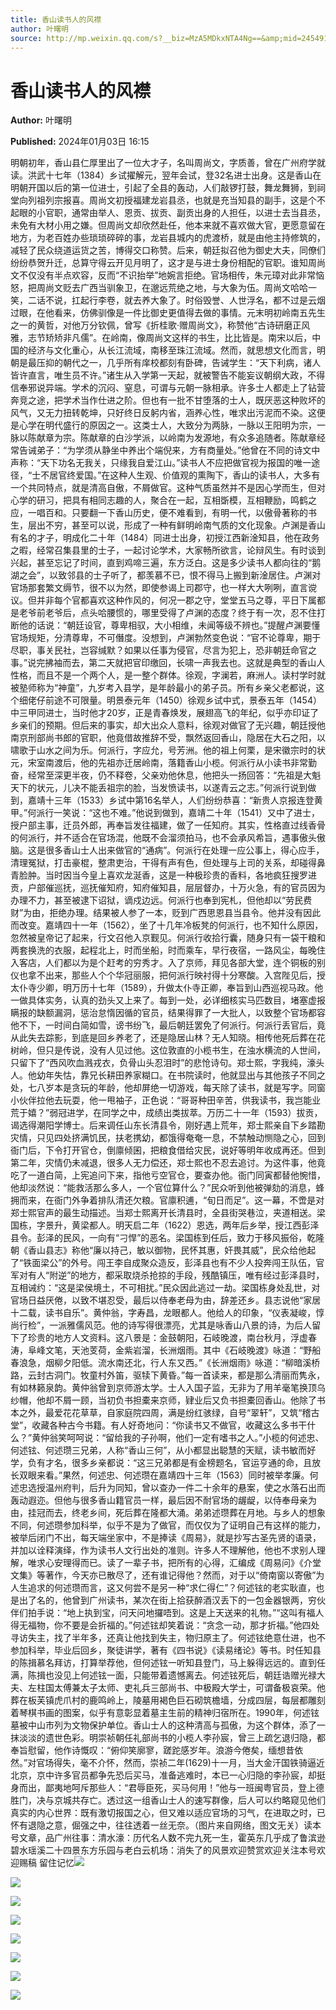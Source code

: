 ```yaml
---
title: 香山读书人的风襟
author: 叶曙明
source: http://mp.weixin.qq.com/s?__biz=MzA5MDkxNTA4Ng==&amp;mid=2454914543&amp;idx=1&amp;sn=4d098b3a17faa5c7d9f88c2bc6bf57c3&amp;chksm=87a3cd8eb0d44498c9fae5a1a4a30bbd03156f094f29a8947853c48d115d547c6189f2c9cfa0&poc_token=HJ_Do2ejHyO-wNZGG8Q1S8FdPgy1YBBEob-nUEme
---
```


# 香山读书人的风襟

**Author:** 叶曙明

**Published:** 2024年01月03日 16:15

明朝初年，香山县仁厚里出了一位大才子，名叫周尚文，字质善，曾在广州府学就读。洪武十七年（1384）乡试擢解元，翌年会试，登32名进士出身。这是香山在明朝开国以后的第一位进士，引起了全县的轰动，人们敲锣打鼓，舞龙舞狮，到祠堂向列祖列宗报喜。周尚文初授福建龙岩县丞，也就是充当知县的副手，这是个不起眼的小官职，通常由举人、恩贡、拔贡、副贡出身的人担任，以进士去当县丞，未免有大材小用之嫌。但周尚文却欣然赴任，他本来就不喜欢做大官，更愿意留在地方，为老百姓办些琐琐碎碎的事，龙岩县城内的虎渡桥，就是由他主持修筑的，减轻了民众绕道运货之苦，博得交口称赞。后来，朝廷拟召他为御史大夫，同僚们纷纷恭贺升迁，总算守得云开见月明了，这才是与进士身份相配的官职。谁知周尚文不仅没有半点欢容，反而“不识抬举”地婉言拒绝。官场相传，朱元璋对此非常恼怒，把周尚文贬去广西当驯象卫，在邈远荒绝之地，与大象为伍。周尚文哈哈一笑，二话不说，扛起行李卷，就去养大象了。时俗毁誉、人世浮名，都不过是云烟过眼，在他看来，仿佛驯像是一件比御史更值得去做的事情。元末明初岭南五先生之一的黄哲，对他万分钦佩，曾写《折桂歌·赠周尚文》，称赞他“古诗研磨正风雅，志节矫矫非凡儒”。在岭南，像周尚文这样的书生，比比皆是。南宋以后，中国的经济与文化重心，从长江流域，南移至珠江流域。然而，就思想文化而言，明朝是最压抑的朝代之一，几乎所有庠校都刻有卧碑，告诫学生：“天下利病，诸人皆许直言，唯生员不许。”诸生从入学第一天起，就被警告不能妄议朝纲大政，不得信奉邪说异端。学术的沉闷、窒息，可谓与元朝一脉相承。许多士人都走上了钻营奔竞之途，把学术当作仕进之阶。但也有一批不甘堕落的士人，既厌恶这种败坏的风气，又无力扭转乾坤，只好终日反躬内省，涵养心性，唯求出污泥而不染。这便是心学在明代盛行的原因之一。这类士人，大致分为两脉，一脉以王阳明为宗，一脉以陈献章为宗。陈献章的白沙学派，以岭南为发源地，有众多追随者。陈献章经常告诫弟子：“为学须从静坐中养出个端倪来，方有商量处。”他曾在不同的诗文中声称：“天下功名无我关，只缘我自爱江山。”读书人不应把做官视为报国的唯一途径，“士不居官终爱国。”在这种人生观、价值观的熏陶下，香山的读书人，大多有一个共同特点，就是清高自傲，不屑做官。这种气质虽然并不是因心学而生，但对心学的研习，把具有相同志趣的人，聚合在一起，互相斲模，互相鞭励，鸣鹤之应，一唱百和。只要翻一下香山历史，便不难看到，有明一代，以傲骨著称的书生，层出不穷，甚至可以说，形成了一种有鲜明岭南气质的文化现象。卢渊是香山有名的才子，明成化二十年（1484）同进士出身，初授江西新淦知县，他在政务之暇，经常召集县里的士子，一起讨论学术，大家畅所欲言，论辩风生。有时谈到兴起，甚至忘记了时间，直到鸡啼三遍，东方泛白。这是多少读书人都向往的“鹅湖之会”，以致邻县的士子听了，都羡慕不已，恨不得马上搬到新淦居住。卢渊对官场那套繁文缛节，很不以为然，即使参谒上司郡守，也一样大大咧咧，直言谠议。但并非每个官都喜欢这种作风的，何况一郡之守，堂堂五马之尊，平日下属都是老爷前老爷后，点头哈腰惯的，哪里受得了卢渊的态度？终于有一次，忍不住打断他的话说：“朝廷设官，尊卑相驭，大小相维，未闻等级不辨也。”提醒卢渊要懂官场规矩，分清尊卑，不可僭度。没想到，卢渊勃然变色说：“官不论尊卑，期于尽职，事关民社，岂容缄默？如果以任事为侵官，尽言为犯上，恐非朝廷命官之事。”说完拂袖而去，第二天就把官印缴回，长啸一声我去也。这就是典型的香山人性格，而且不是一个两个人，是一整个群体。徐观，字澜若，麻洲人。读村学时就被塾师称为“神童”，九岁考入县学，是年龄最小的弟子员。所有乡亲父老都说，这个细佬仔前途不可限量。明景泰元年（1450）徐观乡试中式，景泰五年（1454）中三甲同进士，当时他才20岁，正是青春焕发，展翅高飞的年纪，似乎亦印证了乡亲们的预期。但后来的事实，却大出众人意料，徐观对做官了无兴趣，朝廷授他南京刑部尚书郎的官职，他竟借故推辞不受，飘然返回香山，隐居在大石之阳，以啸歌于山水之间为乐。何派行，字应允，号芳洲。他的祖上何栗，是宋徽宗时的状元，宋室南渡后，他的先祖亦迁居岭南，落籍香山小榄。何派行从小读书非常勤奋，经常至深更半夜，仍不释卷，父亲劝他休息，他把头一扬回答：“先祖是大魁天下的状元，儿决不能丢祖宗的脸，当发愤读书，以遂青云之志。”何派行说到做到，嘉靖十三年（1533）乡试中第16名举人，人们纷纷恭喜：“新贵人京报连登黄甲。”何派行一笑说：“这也不难。”他说到做到，嘉靖二十年（1541）又中了进士，授户部主事，迁员外郎，再奉旨发往福建，做了一任知府。其实，性格直过线香骨的何派行，并不适合在官场混，他既不会溜须拍马，也不会承风希旨，遇事傲头傲脑。这是很多香山士人出来做官的“通病”。何派行在处理一应公事上，得心应手，清理冤狱，打击豪棍，整肃吏治，干得有声有色，但处理与上司的关系，却碰得鼻青脸肿。当时因当今皇上喜欢龙涎香，这是一种极珍贵的香料，各地疯狂搜罗进贡，户部催巡抚，巡抚催知府，知府催知县，层层督办，十万火急，有的官员因为办理不力，甚至被逮下诏狱，谪戍边远。何派行也奉到宪札，但他却以“劳民费财”为由，拒绝办理。结果被人参了一本，贬到广西思恩县当县令。他并没有因此而改变。嘉靖四十一年（1562），坐了十几年冷板凳的何派行，也不知什么原因，忽然被皇帝记了起来，行文召他入京觐见。何派行收拾行囊，随身只有一袋干粮和两套换洗的衣服，起程北上，时而坐船，时而乘车，早行夜宿，一路风尘，每晚住入客店，人们都以为是个赶考的穷秀才。入了京师，拜见各部大堂，连个铜板的别仪也拿不出来，那些人个个华冠丽服，把何派行映衬得十分寒酸。入宫陛见后，授太仆寺少卿，明万历十七年（1589），升做太仆寺正卿，奉旨到山西巡视马政。他一做具体实务，认真的劲头又上来了。每到一处，必详细核实马匹数目，堵塞虚报瞒报的缺额漏洞，惩治怠惰因循的官员，结果得罪了一大批人，以致整个官场都容他不下，一时间白简如雪，谤书纷飞，最后朝廷罢免了何派行。何派行丢官后，竟从此失去踪影，到底是回乡养老了，还是隐居山林？无人知晓。相传他死后葬在花树岭，但只是传说，没有人见过他。这位敦直的小榄书生，在浊水横流的人世间，只留下了“西风吹血溅戎衣，负骨山头忍泪时”的悲怆诗句。郑士熙，字我纯，濠头人。他幼年失怙，靠兄长耕田养家糊口。在书院读时，他就显出与其他孩子不同之处，七八岁本是贪玩的年龄，他却屏绝一切游戏，每天除了读书，就是写字。同窗小伙伴拉他去玩耍，他一甩袖子，正色说：“哥哥种田辛苦，供我读书，我岂能业荒于嬉？”弱冠进学，在同学之中，成绩出类拔萃。万历二十一年（1593）拔贡，谒选得潮阳学博士。后来调任山东长清县令，刚好遇上荒年，郑士熙亲自下乡踏勘灾情，只见四处挤满饥民，扶老携幼，都饿得奄奄一息，不禁触动恻隐之心，回到衙门后，下令打开官仓，倒廪倾囷，把粮食借给灾民，说好等明年收成再还。但到第二年，灾情仍未减退，很多人无力偿还，郑士熙也不忍去追讨。为这件事，他竟吃了一道白简，上宪追问下来，指他亏空官仓，要查办他。衙门同寅都替他惋惜，他却淡然说：“能救活那么多人，一个官位算什么？”民众听到他被弹劾的消息，蜂拥而来，在衙门外争着排队清还欠粮。官廪积逋，“旬日而足”。这一幕，不啻是对郑士熙官声的最生动描述。当郑士熙离开长清县时，全县街哭巷泣，夹道相送。梁国栋，字景升，黄梁都人。明天启二年（1622）恩选，两年后乡举，授江西彭泽县令。彭泽的民风，一向有“刁悍”的恶名。梁国栋到任后，致力于移风振俗，乾隆朝《香山县志》称他“廉以持己，敏以御物，民怀其惠，奸畏其威”，民众给他起了“铁面梁公”的外号。闯王李自成聚众造反，彭泽县也有不少人投奔闯王队伍，官军对有人“附逆”的地方，都采取烧杀抢掠的手段，残酷镇压，唯有经过彭泽县时，互相诫约：“这是梁侯境土，不可相扰。”民众因此逃过一劫。梁国栋身处乱世，对官场日益厌倦，以致不堪忍受，最后以侍奉老母为由，辞差还乡。县志说他“家居十二载，读书自乐”。黄仲翁，字寿昌，龙眼都人。他给人的印象，“仪表凝峻，惇尚行检”，一派雅儒风范。他的诗写得很漂亮，尤其是咏香山八景的诗，为后人留下了珍贵的地方人文资料。这八景是：金鼓朝阳，石岐晚渡，南台秋月，浮虚春涛，阜峰文笔，天池芰荷，金紫岩溜，长洲烟雨。其中《石岐晚渡》咏道：“野船春浪急，烟柳夕阳低。流水南还北，行人东又西。”《长洲烟雨》咏道：“柳暗溪桥路，云封古洞门。牧童村外笛，驱犊下黄昏。”每一首读来，都是那么清丽而隽永，有如林籁泉韵。黄仲翁曾到京师游太学。士人入国子监，无非为了用羊毫笔换顶乌纱帽，他却不屑一顾，当初负书担橐来京师，肄业后又负书担橐回香山。他除了书本之外，最爱花花草草，自家庭院四周，满是纷红骇绿，自号“翠轩”，又筑“稽古堂”，收藏各种古今书籍。有人好奇地问：“你读书又不做官，收藏这么多书干什么？”黄仲翁笑呵呵说：“留给我的子孙啊，他们一定有嗜书之人。”小榄的何述忠、何述铉、何述瓒三兄弟，人称“香山三何”，从小都显出聪慧的天赋，读书敏而好学，负有才名，很多乡亲都说：“这三兄弟都是有金榜题名，官运亨通的命，且放长双眼来看。”果然，何述忠、何述瓒在嘉靖四十三年（1563）同时被举孝廉。何述忠选授温州府判，后升为同知，曾以查办一件二十余年的悬案，使之水落石出而轰动遐迩。但他与很多香山籍官员一样，最后因不耐官场的龌龊，以侍奉母亲为由，挂冠而去，终老乡间，死后葬在隆都大涌。弟弟述瓒葬在月地。与乡人的想象不同，何述瓒参加科举，似乎不是为了做官，而仅仅为了证明自己有这样的能力，被举后闭门不出，每天端坐家中，不是捧读《周易》，就是抄写古圣先贤的语录，并加以诠释演绎，作为读书人文行出处的准则。许多人不理解他，他也不求别人理解，唯求心安理得而已。读了一辈子书，把所有的心得，汇编成《周易问》《介堂文集》等著作，今天亦已散尽了，还有谁记得他？然而，对于以“倚南窗以寄傲”为人生追求的何述瓒而言，这又何尝不是另一种“求仁得仁”？何述铉的老实耿直，也是出了名的，他曾到广州读书，某次在街上拾获醉酒汉丢下的一包金器银两，穷伙伴们拍手说：“地上执到宝，问天问地攞唔到。这是上天送来的礼物。”“这叫有福人得无福物，你不要是会折福的。”何述铉却笑着说：“贪念一动，那才折福。”他四处寻访失主，找了半年多，还真让他找到失主，物归原主了。何述铉绝意仕进，也不参加科举，毕业后回乡，聚徒讲学，著有《四书说》《读易绪论》等书。时任知县的陈揖慕名拜访，打算举荐他，但何述铉一听知县登门，马上躲得远远的。直到任满，陈揖也没见上何述铉一面，只能带着遗憾离去。何述铉死后，朝廷诰赠光禄大夫、左柱国太傅兼太子太师、吏礼兵三部尚书、中极殿大学士，可谓备极哀荣。他葬在板芙镇虎爪村的鹿鸣岭上，陵墓用褐色巨石砌筑檐墙，分成四层，每层都雕刻着琴棋书画的图案，似乎有意彰显着墓主生前的精神归宿所在。1990年，何述铉墓被中山市列为文物保护单位。香山士人的这种清高与孤傲，为这个群体，添了一抹淡淡的遗世色彩。明崇祯朝任礼部尚书的小榄人李孙宸，曾三上疏乞退归隐，都奉旨慰留，他作诗慨叹：“俯仰笑廓寥，蹉跎感岁年。浪游今倦矣，缅想昔依然。”对官场得失，毫不介怀，然而，崇祯二年(1629)十一月，当大金汗国铁骑逼近北京，京中许多官员都争先恐后买马，准备逃难时，本已一心归隐的李孙宸，却挺身而出，鄙夷地呵斥那些人：“君辱臣死，买马何用！”他与一班闽粤官员，登上德胜门，决与京城共存亡。透过这一组香山士人的速写群像，后人可以约略窥见他们真实的内心世界：既有激切报国之心，但又难以适应官场的习气，在进取之时，已怀有退隐之意，倔强之中，往往透着一丝无奈。（图片来自网络，图文无关）读本号文章，品广州往事：清水濠：历代名人数不完九死一生，霍英东几乎成了鲁滨逊碧水瑶溪二十四景东方乐园与老白云机场：消失了的风景欢迎赞赏欢迎关注本号欢迎赐稿 留住记忆![](https://mmbiz.qpic.cn/mmbiz_jpg/PJWG74pLsMayvR1AyLpp1OwsWXJhmAMu6hEnyJ4hyVxh2jeFxNGwngJfdXCj1cuXFPwvvJjPH1NhDydQF15CRA/640?wx_fmt=jpeg)

![](https://mmbiz.qpic.cn/mmbiz_jpg/PJWG74pLsMZtvKG42TcZqibAfpRLDWJ5HPWLdg35atJSn5U7mGMXr9sPLcdS3xn7haXWW7eh6fKBwctdtE2U7mA/640)

![](https://mmbiz.qpic.cn/mmbiz_jpg/PJWG74pLsMZtvKG42TcZqibAfpRLDWJ5HsMapfRXWTp9ywxLAZYaf0MI63via4zwiasccl1GacdolNnc0UDJnjKFQ/640)

![](https://mmbiz.qpic.cn/mmbiz_jpg/PJWG74pLsMZtvKG42TcZqibAfpRLDWJ5Hua7rmaZCeVdHUMX4DPRX3IictYFxxmgfy10eGibRK0IQOjcHRtp6ydNQ/640)

![](https://mmbiz.qpic.cn/mmbiz_gif/PJWG74pLsMayvR1AyLpp1OwsWXJhmAMusfs1pQabdPdhBk4997RJ6orCd8NJIkE6QtgAQLO9aEydzZrVqqk7ew/640?wx_fmt=gif&wxfrom=5&wx_lazy=1)

![](https://mmbiz.qpic.cn/mmbiz_gif/PJWG74pLsMY4kze1RswORlwIruFfBicEYeomLV8Tjs3AO8zO5OIk2usXQ2wZOicfrAxou4MXF2OLDPUcfQiafn3SA/640?wx_fmt=gif&wxfrom=5&wx_lazy=1)

![](https://mmbiz.qpic.cn/mmbiz_jpg/PJWG74pLsMZW3Aw2JDzTfsKiankEa5vzfYXvfGciaBdWgpvITsLiaXWe997V7gXqibMVQBgGniamyKjZC5HHQTgCicgQ/640?wx_fmt=jpeg&wxfrom=5&wx_lazy=1&wx_co=1)

![](https://mmbiz.qpic.cn/mmbiz_png/PJWG74pLsMbxzxSWsbSxWa401icEeDUWiawxAxbdgTq3LmtribGicfmgEgabFONInhdrQRwY9Y4pmxRGlAoaQAaMDA/640?wx_fmt=jpeg&wxfrom=5&wx_lazy=1&wx_co=1)



